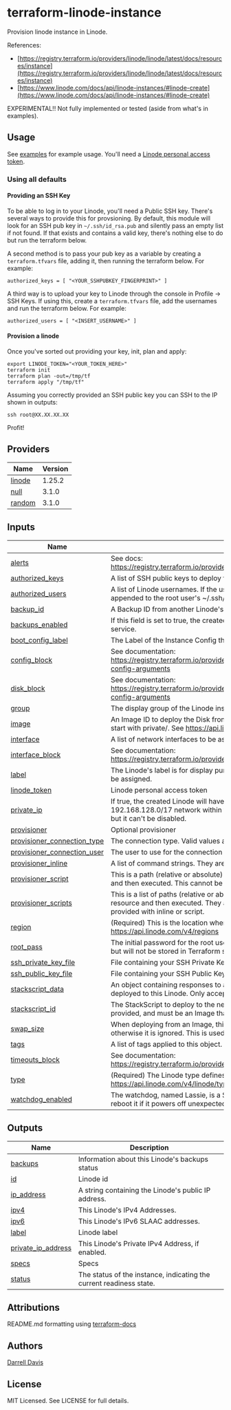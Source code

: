 # terraform-linode-instance
Provision linode instance in Linode. 

References: 

* [https://registry.terraform.io/providers/linode/linode/latest/docs/resources/instance](https://registry.terraform.io/providers/linode/linode/latest/docs/resources/instance)
* [https://www.linode.com/docs/api/linode-instances/#linode-create](https://www.linode.com/docs/api/linode-instances/#linode-create)

EXPERIMENTAL!! Not fully implemented or tested (aside from what's in examples).

## Usage

See [examples](./examples) for example usage. You'll need a [Linode personal access token](https://www.linode.com/docs/api/#section/Personal-Access-Token).

### Using all defaults

#### Providing an SSH Key

To be able to log in to your Linode, you'll need a Public SSH key. There's several ways to provide this for provsioning. By default, this module will look for an SSH pub key in `~/.ssh/id_rsa.pub` and silently pass an empty list if not found. If that exists and contains a valid key, there's nothing else to do but run the terraform below.

A second method is to pass your pub key as a variable by creating a `terraform.tfvars` file, adding it, then running the terraform below. For example:

```
authorized_keys = [ "<YOUR_SSHPUBKEY_FINGERPRINT>" ]
```

A third way is to upload your key to Linode through the console in Profile -> SSH Keys. If using this, create a `terraform.tfvars` file, add the usernames and run the terraform below. For example:

```
authorized_users = [ "<INSERT_USERNAME>" ]
```

#### Provision a linode

Once you've sorted out providing your key, init, plan and apply:

```
export LINODE_TOKEN="<YOUR_TOKEN_HERE>"
terraform init
terraform plan -out=/tmp/tf
terraform apply "/tmp/tf"
```

Assuming you correctly provided an SSH public key you can SSH to the IP shown in outputs:

```
ssh root@XX.XX.XX.XX
```

Profit!

## Providers

| Name | Version |
|------|---------|
| <a name="provider_linode"></a> [linode](#provider\_linode) | 1.25.2 |
| <a name="provider_null"></a> [null](#provider\_null) | 3.1.0 |
| <a name="provider_random"></a> [random](#provider\_random) | 3.1.0 |

## Inputs

| Name | Description | Type | Default | Required |
|------|-------------|------|---------|:--------:|
| <a name="input_alerts"></a> [alerts](#input\_alerts) | See docs: https://registry.terraform.io/providers/linode/linode/latest/docs/resources/instance#alerts.0.cpu | `list(any)` | `[]` | no |
| <a name="input_authorized_keys"></a> [authorized\_keys](#input\_authorized\_keys) | A list of SSH public keys to deploy for the root user on the newly created Linode. | `list(string)` | `[]` | no |
| <a name="input_authorized_users"></a> [authorized\_users](#input\_authorized\_users) | A list of Linode usernames. If the usernames have associated SSH keys, the keys will be appended to the root user's ~/.ssh/authorized\_keys file automatically. | `list(string)` | `[]` | no |
| <a name="input_backup_id"></a> [backup\_id](#input\_backup\_id) | A Backup ID from another Linode's available backups. | `number` | `null` | no |
| <a name="input_backups_enabled"></a> [backups\_enabled](#input\_backups\_enabled) | If this field is set to true, the created Linode will automatically be enrolled in the Linode Backup service. | `bool` | `false` | no |
| <a name="input_boot_config_label"></a> [boot\_config\_label](#input\_boot\_config\_label) | The Label of the Instance Config that should be used to boot the Linode instance. | `string` | `null` | no |
| <a name="input_config_block"></a> [config\_block](#input\_config\_block) | See documentation: https://registry.terraform.io/providers/linode/linode/latest/docs/resources/instance#disk-and-config-arguments | `list(any)` | `[]` | no |
| <a name="input_disk_block"></a> [disk\_block](#input\_disk\_block) | See documentation: https://registry.terraform.io/providers/linode/linode/latest/docs/resources/instance#disk-and-config-arguments | `list(any)` | `[]` | no |
| <a name="input_group"></a> [group](#input\_group) | The display group of the Linode instance. | `string` | `null` | no |
| <a name="input_image"></a> [image](#input\_image) | An Image ID to deploy the Disk from. Official Linode Images start with linode/, while your Images start with private/. See https://api.linode.com/v4/images | `string` | `"linode/ubuntu20.04"` | no |
| <a name="input_interface"></a> [interface](#input\_interface) | A list of network interfaces to be assigned to the Linode on creation. | `list(string)` | `[]` | no |
| <a name="input_interface_block"></a> [interface\_block](#input\_interface\_block) | See documentation: https://registry.terraform.io/providers/linode/linode/latest/docs/resources/instance#interface | `list(any)` | `[]` | no |
| <a name="input_label"></a> [label](#input\_label) | The Linode's label is for display purposes only. If no label is provided for a Linode, a default will be assigned. | `string` | `null` | no |
| <a name="input_linode_token"></a> [linode\_token](#input\_linode\_token) | Linode personal access token | `any` | `null` | no |
| <a name="input_private_ip"></a> [private\_ip](#input\_private\_ip) | If true, the created Linode will have private networking enabled, allowing use of the 192.168.128.0/17 network within the Linode's region. It can be enabled on an existing Linode but it can't be disabled. | `bool` | `false` | no |
| <a name="input_provisioner"></a> [provisioner](#input\_provisioner) | Optional provisioner | `string` | `""` | no |
| <a name="input_provisioner_connection_type"></a> [provisioner\_connection\_type](#input\_provisioner\_connection\_type) | The connection type. Valid values are ssh and winrm. | `string` | `"ssh"` | no |
| <a name="input_provisioner_connection_user"></a> [provisioner\_connection\_user](#input\_provisioner\_connection\_user) | The user to use for the connection | `string` | `"root"` | no |
| <a name="input_provisioner_inline"></a> [provisioner\_inline](#input\_provisioner\_inline) | A list of command strings. They are executed in the order they are provided. | `list` | `[]` | no |
| <a name="input_provisioner_script"></a> [provisioner\_script](#input\_provisioner\_script) | This is a path (relative or absolute) to a local script that will be copied to the remote resource and then executed. This cannot be provided with inline or scripts. | `any` | `null` | no |
| <a name="input_provisioner_scripts"></a> [provisioner\_scripts](#input\_provisioner\_scripts) | This is a list of paths (relative or absolute) to local scripts that will be copied to the remote resource and then executed. They are executed in the order they are provided. This cannot be provided with inline or script. | `list` | `[]` | no |
| <a name="input_region"></a> [region](#input\_region) | (Required) This is the location where the Linode is deployed. See https://api.linode.com/v4/regions | `string` | `"us-central"` | no |
| <a name="input_root_pass"></a> [root\_pass](#input\_root\_pass) | The initial password for the root user account. If omitted, a random password will be generated but will not be stored in Terraform state. | `string` | `""` | no |
| <a name="input_ssh_private_key_file"></a> [ssh\_private\_key\_file](#input\_ssh\_private\_key\_file) | File containing your SSH Private Key | `string` | `"~/.ssh/id_rsa"` | no |
| <a name="input_ssh_public_key_file"></a> [ssh\_public\_key\_file](#input\_ssh\_public\_key\_file) | File containing your SSH Public Key Fingerprint. | `string` | `"~/.ssh/id_rsa.pub"` | no |
| <a name="input_stackscript_data"></a> [stackscript\_data](#input\_stackscript\_data) | An object containing responses to any User Defined Fields present in the StackScript being deployed to this Linode. Only accepted if 'stackscript\_id' is given. | `map(any)` | `{}` | no |
| <a name="input_stackscript_id"></a> [stackscript\_id](#input\_stackscript\_id) | The StackScript to deploy to the newly created Linode. If provided, 'image' must also be provided, and must be an Image that is compatible with this StackScript. | `number` | `null` | no |
| <a name="input_swap_size"></a> [swap\_size](#input\_swap\_size) | When deploying from an Image, this field is optional with a Linode API default of 512mb, otherwise it is ignored. This is used to set the swap disk size for the newly-created Linode. | `number` | `512` | no |
| <a name="input_tags"></a> [tags](#input\_tags) | A list of tags applied to this object. Tags are for organizational purposes only. | `list(string)` | `[]` | no |
| <a name="input_timeouts_block"></a> [timeouts\_block](#input\_timeouts\_block) | See documentation: https://registry.terraform.io/providers/linode/linode/latest/docs/resources/instance#timeouts | `list(any)` | `[]` | no |
| <a name="input_type"></a> [type](#input\_type) | (Required) The Linode type defines the pricing, CPU, disk, and RAM specs of the instance. See https://api.linode.com/v4/linode/types | `string` | `"g6-nanode-1"` | no |
| <a name="input_watchdog_enabled"></a> [watchdog\_enabled](#input\_watchdog\_enabled) | The watchdog, named Lassie, is a Shutdown Watchdog that monitors your Linode and will reboot it if it powers off unexpectedly. | `bool` | `false` | no |

## Outputs

| Name | Description |
|------|-------------|
| <a name="output_backups"></a> [backups](#output\_backups) | Information about this Linode's backups status |
| <a name="output_id"></a> [id](#output\_id) | Linode id |
| <a name="output_ip_address"></a> [ip\_address](#output\_ip\_address) | A string containing the Linode's public IP address. |
| <a name="output_ipv4"></a> [ipv4](#output\_ipv4) | This Linode's IPv4 Addresses. |
| <a name="output_ipv6"></a> [ipv6](#output\_ipv6) | This Linode's IPv6 SLAAC addresses. |
| <a name="output_label"></a> [label](#output\_label) | Linode label |
| <a name="output_private_ip_address"></a> [private\_ip\_address](#output\_private\_ip\_address) | This Linode's Private IPv4 Address, if enabled. |
| <a name="output_specs"></a> [specs](#output\_specs) | Specs |
| <a name="output_status"></a> [status](#output\_status) | The status of the instance, indicating the current readiness state. |

## Attributions

README.md formatting using [terraform-docs](https://github.com/terraform-docs/terraform-docs)

## Authors

[Darrell Davis](https://github.com/darrelldavis)

## License
MIT Licensed. See LICENSE for full details.

